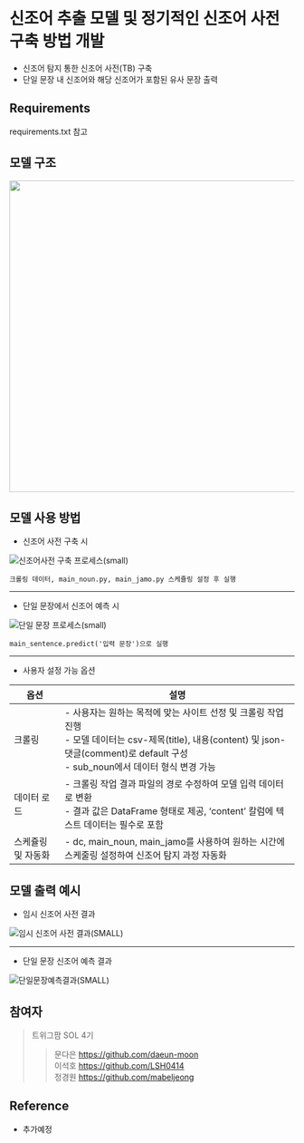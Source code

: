 # 신조어 추출 모델 및 정기적인 신조어 사전 구축 방법 개발
- 신조어 탐지 통한 신조어 사전(TB) 구축  
- 단일 문장 내 신조어와 해당 신조어가 포함된 유사 문장 출력 
## Requirements
requirements.txt 참고 

## 모델 구조
<div align="center"> 
  <img src="https://github.com/twigfarm/letr-sol-New-Words-Detector/assets/123911402/d4bced69-259a-4eb4-bba0-388aaab01220" width="550">
</div> 

## 모델 사용 방법 
- 신조어 사전 구축 시

![신조어사전 구축 프로세스(small)](https://github.com/twigfarm/letr-sol-New-Words-Detector/assets/123911402/2ab30a1a-5df4-4ce0-be9c-31d9475ab923)
  
    크롤링 데이터, main_noun.py, main_jamo.py 스케쥴링 설정 후 실행
* * *  
- 단일 문장에서 신조어 예측 시 

![단일 문장 프로세스(small)](https://github.com/twigfarm/letr-sol-New-Words-Detector/assets/123911402/b896258e-df60-471e-b590-40e31db3055c)

    main_sentence.predict('입력 문장')으로 실행
    
* * *
- 사용자 설정 가능 옵션   


| 옵션 | 설명 |
|------|------|
| 크롤링 | - 사용자는 원하는 목적에 맞는 사이트 선정 및 크롤링 작업 진행<br>  - 모델 데이터는 csv-제목(title), 내용(content) 및 json-댓글(comment)로 default 구성<br>  - sub_noun에서 데이터 형식 변경 가능 |
| 데이터 로드 | - 크롤링 작업 결과 파일의 경로 수정하여 모델 입력 데이터로 변환<br>  - 결과 값은 DataFrame 형태로 제공, ‘content’ 칼럼에 텍스트 데이터는 필수로 포함 |
| 스케쥴링 및 자동화 | - dc, main_noun, main_jamo를 사용하여 원하는 시간에 스케줄링 설정하여 신조어 탐지 과정 자동화 |

## 모델 출력 예시
- 임시 신조어 사전 결과 

![임시 신조어 사전 결과(SMALL)](https://github.com/twigfarm/letr-sol-New-Words-Detector/assets/123911402/e5c6b81b-e517-4e16-9bb6-6a5cbc6d9f67)
* * *
- 단일 문장 신조어 예측 결과  

![단일문장예측결과(SMALL)](https://github.com/twigfarm/letr-sol-New-Words-Detector/assets/123911402/e89bd045-6eda-425b-aab3-109fcd89adc0)

## 참여자 
> 트위그팜 SOL 4기  
> > 문다은 https://github.com/daeun-moon   
이석호 https://github.com/LSH0414   
정경원 https://github.com/mabeljeong
## Reference
- 추가예정
